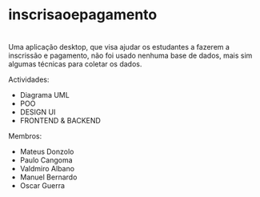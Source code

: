 # inscrisaoepagamento
#
Uma aplicação desktop, que visa ajudar os estudantes a fazerem a inscrissão e  pagamento, não foi usado nenhuma base de dados, mais sim algumas técnicas para coletar os dados.

Actividades:
- Diagrama UML
- POO
- DESIGN UI
- FRONTEND & BACKEND

Membros:
- Mateus Donzolo
- Paulo Cangoma
- Valdmiro Albano
- Manuel Bernardo
- Oscar Guerra

